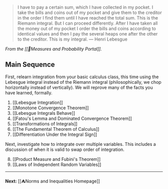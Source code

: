 > I have to pay a certain sum, which I have collected in my pocket. I take the bills and coins out of my pocket and give them to the creditor in the order I find them until I have reached the total sum. This is the Riemann integral. But I can proceed differently. After I have taken all the money out of my pocket I order the bills and coins according to identical values and then I pay the several heaps one after the other to the creditor. This is my integral.
> — Henri Lebesgue

*From the [[📏Measures and Probability Portal]].*

## Main Sequence

First, relearn integration from your basic calculus class, this time using the Lebesgue integral instead of the Riemann integral (philosophically, we chop horizontally instead of vertically). We will reprove many of the facts you have learned, formally.

1. [[Lebesgue Integration]]
2. [[Monotone Convergence Theorem]]
3. [[Lebesgue Integrals Behave]]
4. [[Fatou's Lemma and Dominated Convergence Theorem]]
5. [[Transformations of Integrals]]
6. [[The Fundamental Theorem of Calculus]]
7. [[Differentiation Under the Integral Sign]]

Next, investigate how to integrate over multiple variables. This includes a discussion of when it is valid to swap order of integration.

8. [[Product Measure and Fubini's Theorem]]
9. [[Laws of Independent Random Variables]]

---

**Next:** [[⛺Norms and Inequalities Homepage]]